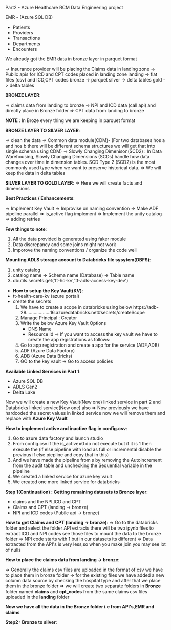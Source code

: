 Part2 - Azure Healthcare RCM Data Engineering project

EMR - (Azure SQL DB)
- Patients
- Providers
- Transactions
- Departments
- Encounters

We already got the EMR data in bronze layer in parquet format 

-> Insurance provider will be placing the Claims data in landing zone
-> Pubilc apis for ICD and CPT codes placed in landing zone
landing -> flat files (csv) and ICD,CPT codes
bronze  -> parquet
silver  -> delta tables
gold    -> delta tables

**BRONZE LAYER**:

=> claims data from landing to bronze
=> NPI and ICD data (call api) and directly place in Bronze folder
=> CPT data from landing to bronze

**NOTE** : In Broze every thing we are keeping in parquet format

**BRONZE LAYER TO SILVER LAYER**:

=> clean the data
=> Common data module(CDM)- (For two databases hos a and hos b there will be different schema structures we will
get that into single schema using CDM)
=> Slowly Changing Dimenison(SCD2) : In Data Warehousing, Slowly Changing Dimensions (SCDs) handle how data changes over time in dimension tables. SCD Type 2 (SCD2) is the most commonly used type
when we want to preserve historical data.
=> We will keep the data in delta tables


**SILVER LAYER TO GOLD LAYER**:
=> Here we will create facts and dimensions

**Best Practices / Enhancements**:

=> Implement Key Vault
=> Improvise on naming convention
=> Make ADF pipeline parallel
=> is_active flag implement
=> Implement the unity catalog
=> adding retries

**Few things to note**:
1. All the data provided is generated using faker module
2. Data discrepancy and some joins might not work
3. Imporove the naming conventions / organize the code well

**Mounting ADLS storage account to Databricks file sysytem(DBFS)**:

1. unity catalog
2. catalog name -> Schema name (Database) -> Table name
3. dbutils.secrets.get('tt-hc-kv','tt-adls-access-key-dev')
 - **How to setup the Key Vault(KV)**:
 - tt-health-care-kv (azure portal)
 - create the secrets
   1. We have to create a scope in databricks using below
      https://adb-28...................16.azuredatabricks.net#secrets/createScope
   2. Manage Principal : Creator
   3. Write the below Azure Key Vault Options
      - DNS Name
      - Resource Id
  => If you want to access the key vault we have to create the app registrations as follows:
     1. Go to app registration and create a app for the service (ADF,ADB)
     3. ADF (Azure Data Factory)
     4. ADB (Azure Data Bricks)
     5. GO to the key vault -> Go to access policies
  
**Available Linked Services in Part 1**:
- Azure SQL DB
- ADLS Gen2
- Delta Lake

 Now we will create a new Key Vault(New one) linked service in part 2 and Databricks linked service(New one) also
 => Now previously we have hardcoded the secret values in linked service now we will remove them and replace with **Azure Key Vault**

 **How to implement active and inactive flag in config.csv**:

1. Go to azure data factory and launch studio
2. From config.csv if the is_active=0 do not execute but if it is 1 then execute the (if else pipeline with load as full or incremental disable the previous if else piepline and copy that in this)
3. And we have made the pipeline from s by removing the Autoincrement from the audit table and unchecking the Sequential variable in the pipeline
4. We created a linked service for azure key vault
5. We created one more linked service for databricks

**Step 1(Continuation) : Getting remaining datasets to Bronze layer**:

- claims and the NPI,ICD and CPT
- Claims and CPT (landing -> bronze)
- NPI and ICD codes (Pubilc api -> bronze)

**How to get Claims and CPT (landing -> bronze)**:
=> Go to the databricks folder and select the folder API extracts there will be two ipynb files to extract ICD and NPI codes see those files to mount the data to the bronze folder
=> NPI code starts with 1 but in our datasets its different
=> Data extracted from the API's is very less,so when you make join you may see lot of nulls

**How to place the claims data from landing -> bronze**:

=>  Generally the claims csv files are uploaded in the format of csv we have to place them in bronze folder
=> for the existing files we have added a new column data source by checking the hospital type and after that we place them in the bronze folder
=> we will create two separate folders in **Bronze** folder named **claims** and **cpt_codes** from the same claims csv files uploaded in the **landing** folder

**Now we have all the data in the Bronze folder i.e from API's,EMR and claims**

**Step2 : Bronze to silver**:



 




